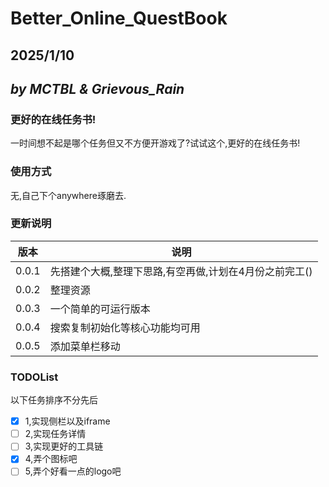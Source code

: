 # Better_Online_QuestBook

## 2025/1/10

## *by MCTBL & Grievous_Rain*

### 更好的在线任务书!

一时间想不起是哪个任务但又不方便开游戏了?试试这个,更好的在线任务书!

### 使用方式

无,自己下个anywhere琢磨去.


### 更新说明

|版本|说明|
|---|---|
|0.0.1|先搭建个大概,整理下思路,有空再做,计划在4月份之前完工()|
|0.0.2|整理资源|
|0.0.3|一个简单的可运行版本|
|0.0.4|搜索复制初始化等核心功能均可用|
|0.0.5|添加菜单栏移动|

### TODOList

以下任务排序不分先后

- [x] 1,实现侧栏以及iframe
- [ ] 2,实现任务详情
- [ ] 3,实现更好的工具链
- [x] 4,弄个图标吧
- [ ] 5,弄个好看一点的logo吧